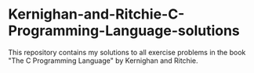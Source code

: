# Kernighan-and-Ritchie-C-Programming-Language-solutions
This repository contains my solutions to all exercise problems in the book "The C Programming Language" by Kernighan and Ritchie.
